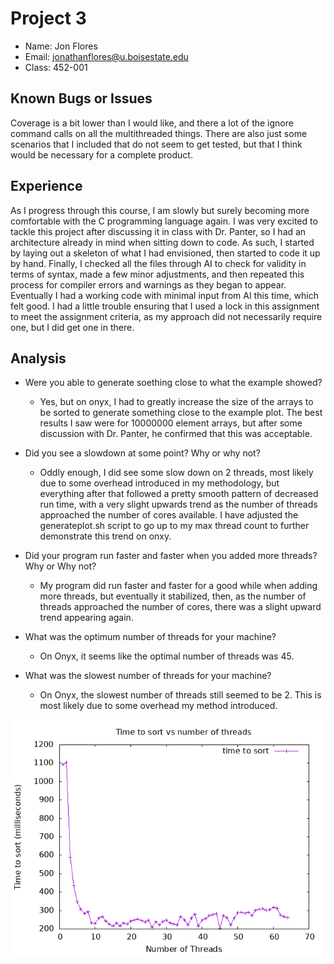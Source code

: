 # Project 3

- Name: Jon Flores
- Email: jonathanflores@u.boisestate.edu
- Class: 452-001

## Known Bugs or Issues

Coverage is a bit lower than I would like, and there a lot of the ignore command calls on all the multithreaded things. There are also just some scenarios that I included that do not seem to get tested, but that I think would be necessary for a complete product.

## Experience

As I progress through this course, I am slowly but surely becoming more comfortable with the C programming language again. I was very excited to tackle this project after discussing it in class with Dr. Panter, so I had an architecture already in mind when sitting down to code. As such, I started by laying out a skeleton of what I had envisioned, then started to code it up by hand. Finally, I checked all the files through AI to check for validity in terms of syntax, made a few minor adjustments, and then repeated this process for compiler errors and warnings as they began to appear. Eventually I had a working code with minimal input from AI this time, which felt good. I had a little trouble ensuring that I used a lock in this assignment to meet the assignment criteria, as my approach did not necessarily require one, but I did get one in there.

## Analysis

- Were you able to generate soething close to what the example showed?
    - Yes, but on onyx, I had to greatly increase the size of the arrays to be sorted to generate something close to the example plot. The best results I saw were for 10000000 element arrays, but after some discussion with Dr. Panter, he confirmed that this was acceptable.

- Did you see a slowdown at some point? Why or why not?
    - Oddly enough, I did see some slow down on 2 threads, most likely due to some overhead introduced in my methodology, but everything after that followed a pretty smooth pattern of decreased run time, with a very slight upwards trend as the number of threads approached the number of cores available. I have adjusted the generateplot.sh script to go up to my max thread count to further demonstrate this trend on onxy.

- Did your program run faster and faster when you added more threads? Why or Why not?
    - My program did run faster and faster for a good while when adding more threads, but eventually it stabilized, then, as the number of threads approached the number of cores, there was a slight upward trend appearing again.

- What was the optimum number of threads for your machine?
    - On Onyx, it seems like the optimal number of threads was 45.

- What was the slowest number of threads for your machine?
    - On Onyx, the slowest number of threads still seemed to be 2. This is most likely due to some overhead my method introduced.

![Onyx Plot: 64 thread max, 10000000 element arrays](scripts/64_10000000.png)